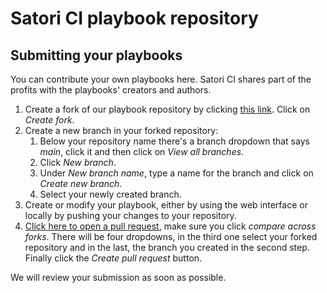 # Satori CI playbook repository

## Submitting your playbooks

You can contribute your own playbooks here. Satori CI shares part of the profits with the playbooks' creators and authors.

1. Create a fork of our playbook repository by clicking [this link](https://github.com/satorici/playbooks/fork). Click on _Create fork_.
2. Create a new branch in your forked repository:
    1. Below your repository name there's a branch dropdown that says _main_, click it and then click on _View all branches_.
    2. Click _New branch_.
    3. Under _New branch name_, type a name for the branch and click on _Create new branch_.
    4. Select your newly created branch.
4. Create or modify your playbook, either by using the web interface or locally by pushing your changes to your repository.
5. [Click here to open a pull request](https://github.com/satorici/playbooks/compare), make sure you click _compare across forks_. There will be four dropdowns, in the third one select your forked repository and in the last, the branch you created in the second step. Finally click the *Create pull request* button.

We will review your submission as soon as possible.
